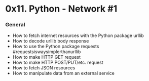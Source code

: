 0x11. Python - Network #1
=========================

### General
  - How to fetch internet resources with the Python package urllib
  - How to decode urllib body response
  - How to use the Python package requests #requestsiswaysimplerthanurllib
  - How to make HTTP GET request
  - How to make HTTP POST/PUT/etc. request
  - How to fetch JSON resources
  - How to manipulate data from an external service
